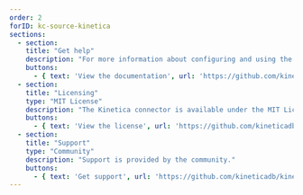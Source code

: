 ```yaml
---
order: 2
forID: kc-source-kinetica
sections:
  - section:
    title: "Get help"
    description: "For more information about configuring and using the connector, see the documentation."
    buttons:
      - { text: 'View the documentation', url: 'https://github.com/kineticadb/kinetica-connector-kafka' }
  - section:
    title: "Licensing"
    type: "MIT License"
    description: "The Kinetica connector is available under the MIT License license."
    buttons:
      - { text: 'View the license', url: 'https://github.com/kineticadb/kinetica-connector-kafka/blob/master/LICENSE' }
  - section:
    title: "Support"
    type: "Community"
    description: "Support is provided by the community."
    buttons:
      - { text: 'Get support', url: 'https://github.com/kineticadb/kinetica-connector-kafka/issues' }
---
```

